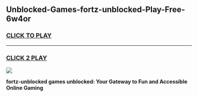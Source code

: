 
## Unblocked-Games-fortz-unblocked-Play-Free-6w4or
<h3>
<a href="https://premium76.site?title=fortz-unblocked&ref=23A">CLICK TO PLAY</a></h3>
<hr>

<h3>
<a href="https://premium76.site?title=fortz-unblocked&ref=23A">CLICK 2 PLAY</a>
  
</h3>

<a href="https://premium76.site?title=fortz-unblocked&ref=23A"><img src="https://clearcache.store/games.png"></a>


**fortz-unblocked games unblocked: Your Gateway to Fun and Accessible Online Gaming**
